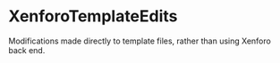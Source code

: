 # XenforoTemplateEdits
Modifications made directly to template files, rather than using Xenforo back end.

